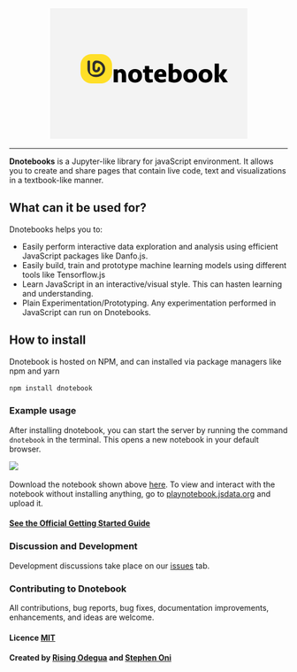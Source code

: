 
<div align="center">
  <img src="dnotebook/src/public/images/dnotebook.png"><br>
</div>

-----------------

**Dnotebooks** is a Jupyter-like library for javaScript environment. It allows you to create and share pages that contain live code, text and visualizations in a textbook-like manner.

## What can it be used for?
Dnotebooks helps you to:
- Easily perform interactive data exploration and analysis using efficient JavaScript packages like Danfo.js.
- Easily build, train and prototype machine learning models using different tools like Tensorflow.js
- Learn JavaScript in an interactive/visual style. This can hasten learning and understanding.
- Plain Experimentation/Prototyping. Any experimentation performed in JavaScript can run on Dnotebooks.


## How to install
Dnotebook is hosted on NPM, and can installed via package managers like npm and yarn

```sh
npm install dnotebook
```

### Example usage
After installing dnotebook, you can start the server by running the command `dnotebook` in the terminal. This opens a new notebook in your default browser.


![](assets/test-dnotes.gif)


Download the notebook shown above [here](assets/test-notebook.json). To view and interact with the notebook without installing anything, go to [playnotebook.jsdata.org](https://playnotebook.jsdata.org/) and upload it.

#### [See the Official Getting Started Guide](https://dnotebook.jsdata.org/getting-started)


<!-- ## Documentation
The official documentation can be found [here](https://danfo.jsdata.org) -->

### Discussion and Development
Development discussions take place on our [issues](https://github.com/opensource9ja/dnotebook/issues) tab. 

### Contributing to Dnotebook
All contributions, bug reports, bug fixes, documentation improvements, enhancements, and ideas are welcome.

#### Licence [MIT](https://github.com/opensource9ja/dnotebook/blob/master/LICENCE)

#### Created by [Rising Odegua](https://github.com/risenW) and [Stephen Oni](https://github.com/steveoni)

